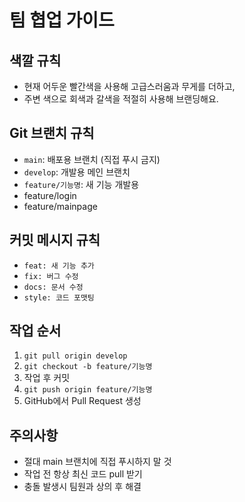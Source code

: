 # 팀 협업 가이드

## 색깔 규칙
- 현재 어두운 빨간색을 사용해 고급스러움과 무게를 더하고,
- 주변 색으로 회색과 갈색을 적절히 사용해 브랜딩해요.

## Git 브랜치 규칙
- `main`: 배포용 브랜치 (직접 푸시 금지)
- `develop`: 개발용 메인 브랜치
- `feature/기능명`: 새 기능 개발용
- feature/login
- feature/mainpage

## 커밋 메시지 규칙
- `feat: 새 기능 추가`
- `fix: 버그 수정`
- `docs: 문서 수정`
- `style: 코드 포맷팅`

## 작업 순서
1. `git pull origin develop`
2. `git checkout -b feature/기능명`
3. 작업 후 커밋
4. `git push origin feature/기능명`
5. GitHub에서 Pull Request 생성

## 주의사항
- 절대 main 브랜치에 직접 푸시하지 말 것
- 작업 전 항상 최신 코드 pull 받기
- 충돌 발생시 팀원과 상의 후 해결
